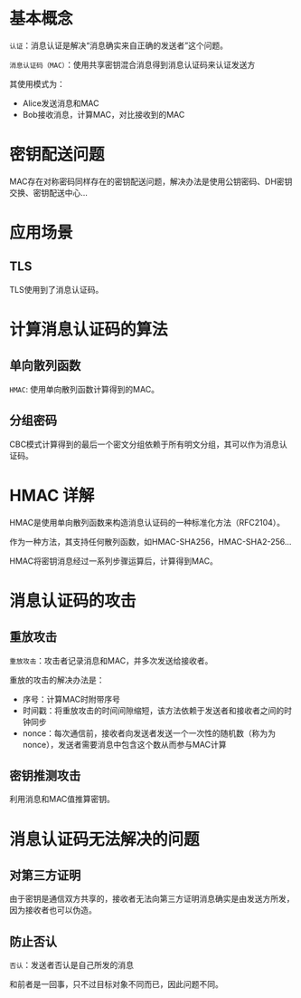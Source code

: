 # 基本概念

`认证`：消息认证是解决“消息确实来自正确的发送者”这个问题。

`消息认证码（MAC）`：使用共享密钥混合消息得到消息认证码来认证发送方

其使用模式为：

- Alice发送消息和MAC
- Bob接收消息，计算MAC，对比接收到的MAC

# 密钥配送问题

MAC存在对称密码同样存在的密钥配送问题，解决办法是使用公钥密码、DH密钥交换、密钥配送中心...

# 应用场景

## TLS

TLS使用到了消息认证码。

# 计算消息认证码的算法

## 单向散列函数

`HMAC`: 使用单向散列函数计算得到的MAC。

## 分组密码

CBC模式计算得到的最后一个密文分组依赖于所有明文分组，其可以作为消息认证码。

# HMAC 详解

HMAC是使用单向散列函数来构造消息认证码的一种标准化方法（RFC2104）。

作为一种方法，其支持任何散列函数，如HMAC-SHA256，HMAC-SHA2-256...

HMAC将密钥消息经过一系列步骤运算后，计算得到MAC。

# 消息认证码的攻击

## 重放攻击

`重放攻击`：攻击者记录消息和MAC，并多次发送给接收者。

重放的攻击的解决办法是：

- 序号：计算MAC时附带序号
- 时间戳：将重放攻击的时间间隙缩短，该方法依赖于发送者和接收者之间的时钟同步
- nonce：每次通信前，接收者向发送者发送一个一次性的随机数（称为为nonce），发送者需要消息中包含这个数从而参与MAC计算

## 密钥推测攻击

利用消息和MAC值推算密钥。

# 消息认证码无法解决的问题

## 对第三方证明

由于密钥是通信双方共享的，接收者无法向第三方证明消息确实是由发送方所发，因为接收者也可以伪造。

## 防止否认

`否认`：发送者否认是自己所发的消息

和前者是一回事，只不过目标对象不同而已，因此问题不同。